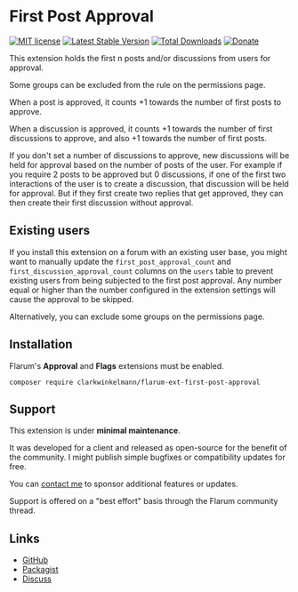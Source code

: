 # First Post Approval

[![MIT license](https://img.shields.io/badge/license-MIT-blue.svg)](https://github.com/clarkwinkelmann/flarum-ext-first-post-approval/blob/master/LICENSE.txt) [![Latest Stable Version](https://img.shields.io/packagist/v/clarkwinkelmann/flarum-ext-first-post-approval.svg)](https://packagist.org/packages/clarkwinkelmann/flarum-ext-first-post-approval) [![Total Downloads](https://img.shields.io/packagist/dt/clarkwinkelmann/flarum-ext-first-post-approval.svg)](https://packagist.org/packages/clarkwinkelmann/flarum-ext-first-post-approval) [![Donate](https://img.shields.io/badge/paypal-donate-yellow.svg)](https://www.paypal.me/clarkwinkelmann)

This extension holds the first n posts and/or discussions from users for approval.

Some groups can be excluded from the rule on the permissions page.

When a post is approved, it counts +1 towards the number of first posts to approve.

When a discussion is approved, it counts +1 towards the number of first discussions to approve, and also +1 towards the number of first posts.

If you don't set a number of discussions to approve, new discussions will be held for approval based on the number of posts of the user.
For example if you require 2 posts to be approved but 0 discussions, if one of the first two interactions of the user is to create a discussion, that discussion will be held for approval.
But if they first create two replies that get approved, they can then create their first discussion without approval.

## Existing users

If you install this extension on a forum with an existing user base, you might want to manually update the `first_post_approval_count` and `first_discussion_approval_count` columns on the `users` table to prevent existing users from being subjected to the first post approval.
Any number equal or higher than the number configured in the extension settings will cause the approval to be skipped.

Alternatively, you can exclude some groups on the permissions page.

## Installation

Flarum's **Approval** and **Flags** extensions must be enabled.

    composer require clarkwinkelmann/flarum-ext-first-post-approval

## Support

This extension is under **minimal maintenance**.

It was developed for a client and released as open-source for the benefit of the community.
I might publish simple bugfixes or compatibility updates for free.

You can [contact me](https://clarkwinkelmann.com/flarum) to sponsor additional features or updates.

Support is offered on a "best effort" basis through the Flarum community thread.

## Links

- [GitHub](https://github.com/clarkwinkelmann/flarum-ext-first-post-approval)
- [Packagist](https://packagist.org/packages/clarkwinkelmann/flarum-ext-first-post-approval)
- [Discuss](https://discuss.flarum.org/d/25055)
